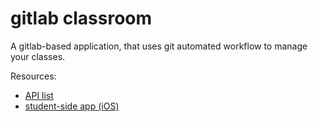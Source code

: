 gitlab classroom
===

A gitlab-based application, that uses git automated workflow to manage your classes.

Resources:

 - [API list](https://htc.fdu13ss.org/apidoc/)
 - [student-side app (iOS)](https://github.com/gitlab-classroom/classroom-mobile)
